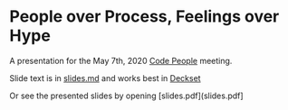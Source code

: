 # People over Process, Feelings over Hype

A presentation for the May 7th, 2020 [Code People](http://code-people.umn.edu/) meeting.

Slide text is in [slides.md](slides.md) and works best in [Deckset](https://www.deckset.com/)

Or see the presented slides by opening [slides.pdf](slides.pdf]
